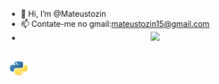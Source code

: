 - 👋 Hi, I’m @Mateustozin
- 📫 Contate-me no gmail:mateustozin15@gmail.com
- <div align="center">
  <a href="https://github.com/mateustozin">
  <img height="180em" src="https://github-readme-stats.vercel.app/api?username=mateustozin&show_icons=false&theme=dracula&include_all_commits=true&count_private=true"/>
   
<div style="display: inline_block"><br>  
  <img align="center" alt="Rafa-Python" height="30" width="40" src="https://raw.githubusercontent.com/devicons/devicon/master/icons/python/python-original.svg">
</div>
  

<!---
Mateustozin/Mateustozin is a ✨ special ✨ repository because its `README.md` (this file) appears on your GitHub profile.
You can click the Preview link to take a look at your changes.
--->
